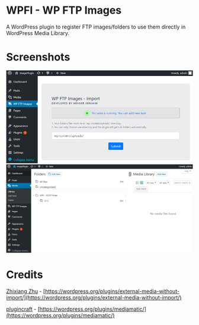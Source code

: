 # WPFI - WP FTP Images
A WordPress plugin to register FTP images/folders to use them directly in WordPress Media Library.  



# Screenshots

![WPFI Interface](https://raw.githubusercontent.com/Hevger/WP-FTP-Images/master/screenshots/WPFI.PNG)
![WPFI Folder tree](https://raw.githubusercontent.com/Hevger/WP-FTP-Images/master/screenshots/WPFI%20Tree.PNG)



# Credits

[Zhixiang Zhu](http://zxtechart.com/) - [https://wordpress.org/plugins/external-media-without-import/](https://wordpress.org/plugins/external-media-without-import/)


[plugincraft](http://mediamatic.frenify.com/1/) - [https://wordpress.org/plugins/mediamatic/](https://wordpress.org/plugins/mediamatic/)
